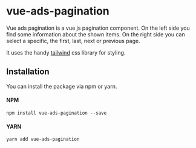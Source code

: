 # vue-ads-pagination

Vue ads pagination is a vue js pagination component. 
On the left side you find some information about the shown items.
On the right side you can select a specific, the first, last, next or previous page.

It uses the handy
[tailwind](https://tailwindcss.com/docs/what-is-tailwind/) css library for styling.

## Installation

You can install the package via npm or yarn.

#### NPM

```npm install vue-ads-pagination --save```

#### YARN

```yarn add vue-ads-pagination```

